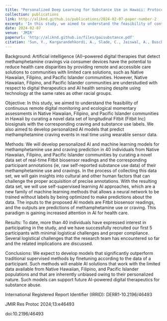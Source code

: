 ```yaml
---
title: "Personalized Deep Learning for Substance Use in Hawaii: Protocol for a Passive Sensing and Ecological Momentary Assessment Study"
collection: publications
link: http://aliknd.github.io/publications/2024-02-07-paper-number-2
excerpt: 'In this study, we aimed to understand the feasibility of continuous remote digital monitoring and ecological momentary assessments in Native Hawaiian, Filipino, and Pacific Islander communities in Hawaii by curating a novel data set of longitudinal Fitbit (Fitbit Inc) biosignals with the corresponding craving and substance use labels. We also aimed to develop personalized AI models that predict methamphetamine craving events in real time using wearable sensor data.'
date: 2024-02-07
venue: 'JMIR'
paperurl: 'http://aliknd.github.io/files/paisubstance.pdf'
citation: 'Sun, Y., Kargarandehkordi, A., Slade, C., Jaiswal, A., Busch, G., Guerrero, A., ... & Washington, P. (2024). Personalized Deep Learning for Substance Use in Hawaii: Protocol for a Passive Sensing and Ecological Momentary Assessment Study. JMIR Research Protocols, 13(1), e46493.'
---
```


Background:
Artificial intelligence (AI)–powered digital therapies that detect methamphetamine cravings via consumer devices have the potential to reduce health care disparities by providing remote and accessible care solutions to communities with limited care solutions, such as Native Hawaiian, Filipino, and Pacific Islander communities. However, Native Hawaiian, Filipino, and Pacific Islander communities are understudied with respect to digital therapeutics and AI health sensing despite using technology at the same rates as other racial groups.

Objective:
In this study, we aimed to understand the feasibility of continuous remote digital monitoring and ecological momentary assessments in Native Hawaiian, Filipino, and Pacific Islander communities in Hawaii by curating a novel data set of longitudinal Fitbit (Fitbit Inc) biosignals with the corresponding craving and substance use labels. We also aimed to develop personalized AI models that predict methamphetamine craving events in real time using wearable sensor data.

Methods:
We will develop personalized AI and machine learning models for methamphetamine use and craving prediction in 40 individuals from Native Hawaiian, Filipino, and Pacific Islander communities by curating a novel data set of real-time Fitbit biosensor readings and the corresponding participant annotations (ie, raw self-reported substance use data) of their methamphetamine use and cravings. In the process of collecting this data set, we will gain insights into cultural and other human factors that can challenge the proper acquisition of precise annotations. With the resulting data set, we will use self-supervised learning AI approaches, which are a new family of machine learning methods that allows a neural network to be trained without labels by being optimized to make predictions about the data. The inputs to the proposed AI models are Fitbit biosensor readings, and the outputs are predictions of methamphetamine use or craving. This paradigm is gaining increased attention in AI for health care.

Results:
To date, more than 40 individuals have expressed interest in participating in the study, and we have successfully recruited our first 5 participants with minimal logistical challenges and proper compliance. Several logistical challenges that the research team has encountered so far and the related implications are discussed.

Conclusions:
We expect to develop models that significantly outperform traditional supervised methods by finetuning according to the data of a participant. Such methods will enable AI solutions that work with the limited data available from Native Hawaiian, Filipino, and Pacific Islander populations and that are inherently unbiased owing to their personalized nature. Such models can support future AI-powered digital therapeutics for substance abuse.

International Registered Report Identifier (IRRID):
DERR1-10.2196/46493

JMIR Res Protoc 2024;13:e46493

doi:10.2196/46493
